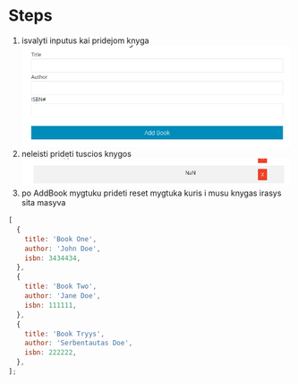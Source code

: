 # Steps

1. isvalyti inputus kai pridejom knyga ![](assets/2024-02-14-11-53-48.png)
2. neleisti prideti tuscios knygos ![](assets/2024-02-14-11-54-23.png)
3. po AddBook mygtuku prideti reset mygtuka kuris i musu knygas irasys sita masyva

```js
[
  {
    title: 'Book One',
    author: 'John Doe',
    isbn: 3434434,
  },
  {
    title: 'Book Two',
    author: 'Jane Doe',
    isbn: 111111,
  },
  {
    title: 'Book Tryys',
    author: 'Serbentautas Doe',
    isbn: 222222,
  },
];
```
